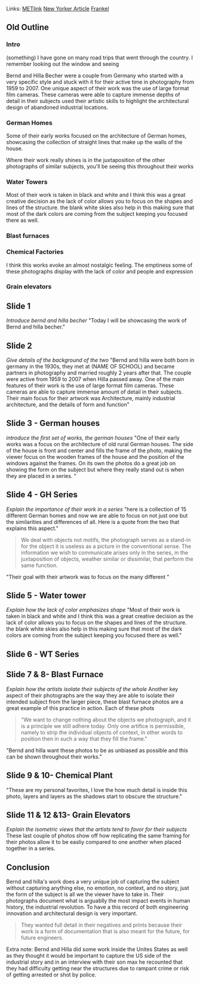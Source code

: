 Links:
[METlink](https://www.metmuseum.org/exhibitions/becher)
[New Yorker Article](https://www.newyorker.com/culture/photo-booth/what-bernd-and-hilla-becher-saw-in-the-remnants-of-industry)
[Frankel](https://fraenkelgallery.com/exhibitions/explore-bernd-hilla-becher)
## Old Outline
### Intro
(something) I have gone on many road trips that went through the country. I remember looking out the window and seeing


Bernd and Hilla Becher were a couple from Germany who started with a very specific style and stuck with it for their active time in photography from 1959 to 2007. One unique aspect of their work was the use of large format film cameras. These cameras were able to capture immense depths of detail in their subjects used their artistic skills to highlight the architectural design of abandoned industrial locations.

### German Homes
Some of their early works focused on the architecture of German homes, showcasing the collection of straight lines that make up the walls of the house.

Where their work really shines is in the juxtaposition of the other photographs of similar subjects, you'll be seeing this throughout their works

### Water Towers
Most of their work is taken in black and white and I think this was a great creative decision as the lack of color allows you to focus on the shapes and lines of the structure. the blank white skies also help in this making sure that most of the dark colors are coming from the subject keeping you focused there as well.

### Blast furnaces


### Chemical Factories
I think this works evoke an almost nostalgic feeling. The emptiness some of these photographs display with the lack of color and people and expression

### Grain elevators


## Slide 1
*Introduce bernd and hilla becher*
"Today I will be showcasing the work of Bernd and hilla becher."
## Slide 2
*Give details of the background of the two*
"Bernd and hilla were both born in germany in the 1930s, they met at (NAME OF SCHOOL) and became partners in photography and married roughly 2 years after that. The couple were active from 1959 to 2007 when Hilla passed away.
One of the main features of their work is the use of large format film cameras. These cameras are able to capture immense amount of detail in their subjects.
Their main focus for their artwork was Architecture, mainly industrial architecture, and the details of form and function"
## Slide 3 - German houses
*introduce the first set of works, the german houses*
"One of their early works was a focus on the architecture of old rural German houses. The side of the house is front and center and fills the frame of the photo, making the viewer focus on the wooden frames of the house and the position of the windows against the frames. On its own the photos do a great job on showing the form on the subject but where they really stand out is when they are placed in a series. "

## Slide 4 - GH Series
*Explain the importance of their work in a series*
"here is a collection of 15 different German homes and now we are able to focus on not just one but the similarities and differences of all. Here is a quote from the two that explains this aspect."

>We deal with objects not motifs, the photograph serves as a stand-in for the object it is useless as a picture in the conventional sense. The information we wish to communicate arises only in the series, in the juxtaposition of objects, weather similar or dissimilar, that perform the same function.

"Their goal with their artwork was to focus on the many different "
## Slide 5 - Water tower
*Explain how the lack of color emphasizes shape*
"Most of their work is taken in black and white and I think this was a great creative decision as the lack of color allows you to focus on the shapes and lines of the structure. the blank white skies also help in this making sure that most of the dark colors are coming from the subject keeping you focused there as well."
## Slide 6 - WT Series

## Slide 7 & 8- Blast Furnace
*Explain how the artists isolate their subjects of the whole*
Another key aspect of their photographs are the way they are able to isolate their intended subject from the larger piece, these blast furnace photos are a great example of this practice in action. Each of these phots
>"We want to change nothing about the objects we photograph, and it is a principle we still adhere today. Only one artifice is permissible, namely to strip the individual objects of context, in other words to position then in such a way that they fill the frame."

"Bernd and hilla want these photos to be as unbiased as possible and this can be shown throughout their works."

## Slide 9 & 10- Chemical Plant
"These are my personal favorites, I love the how much detail is inside this photo, layers and layers as the shadows start to obscure the structure."
## Slide 11 & 12 &13- Grain Elevators
*Explain the isometric views that the artists tend to favor for their subjects*\
These last couple of photos show off how replicating the same framing for their photos allow it to be easliy compared to one another when placed together in a series.

## Conclusion
Bernd and hilla's work does a very unique job of capturing the subject without capturing anything else, no emotion, no context, and no story, just the form of the subject is all we the viewer have to take in. Their photographs document what is arguablly the most impact events in human history, the industrial revolution. To have a this record of both engineering innovation and architectural design is very important. 
>They wanted full detail in their negatives and prints because their work is a form of documentation that is also meant for the future, for future engineers. 

Extra note: Bernd and Hilla did some work inside the Unites States as well as they thought it would be important to capture the US side of the industrial story and in an interview with their son max he recounted that they had difficulty getting near the structures due to rampant crime or risk of getting arrested or shot by police. 